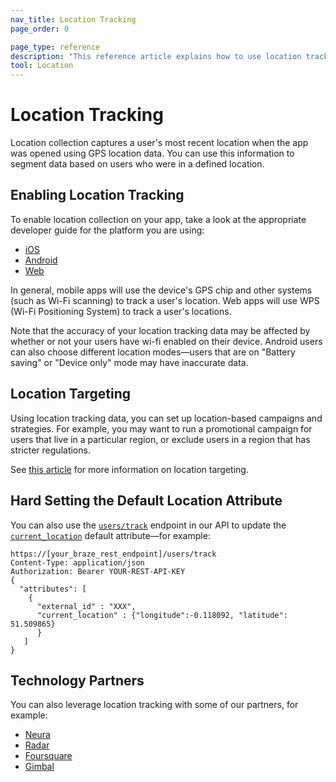 ```yaml
---
nav_title: Location Tracking
page_order: 0

page_type: reference
description: "This reference article explains how to use location tracking and location targeting in your apps."
tool: Location
---
```

# Location Tracking

Location collection captures a user's most recent location when the app was opened using GPS location data. You can use this information to segment data based on users who were in a defined location. 

## Enabling Location Tracking

To enable location collection on your app, take a look at the appropriate developer guide for the platform you are using:

- [iOS][2]
- [Android][3]
- [Web][4]

In general, mobile apps will use the device's GPS chip and other systems (such as Wi-Fi scanning) to track a user's location. Web apps will use WPS (Wi-Fi Positioning System) to track a user's locations. 

Note that the accuracy of your location tracking data may be affected by whether or not your users have wi-fi enabled on their device. Android users can also choose different location modes—users that are on "Battery saving" or "Device only" mode may have inaccurate data. 

## Location Targeting

Using location tracking data, you can set up location-based campaigns and strategies. For example, you may want to run a promotional campaign for users that live in a particular region, or exclude users in a region that has stricter regulations.

See [this article][1] for more information on location targeting.

## Hard Setting the Default Location Attribute
You can also use the [`users/track`][8] endpoint in our API to update the [`current_location`][9] default attribute—for example: 
```
https://[your_braze_rest_endpoint]/users/track
Content-Type: application/json
Authorization: Bearer YOUR-REST-API-KEY
{
  "attributes": [ 
 	{
 	  "external_id" : "XXX",
 	  "current_location" : {"longitude":-0.118092, "latitude": 51.509865}
      }
   ]
}
```

## Technology Partners
You can also leverage location tracking with some of our partners, for example: 

- [Neura][5]
- [Radar][6]
- [Foursquare][7]
- [Gimbal][10]

[1]: {{site.baseurl}}/user_guide/engagement_tools/segments/location_targeting/
[2]: {{site.baseurl}}/developer_guide/platform_integration_guides/ios/analytics/location_tracking/
[3]: {{site.baseurl}}/developer_guide/platform_integration_guides/android/analytics/location_tracking/
[4]: https://js.appboycdn.com/web-sdk/latest/doc/module-appboy.html#.trackLocation
[5]: {{site.baseurl}}/partners/data_augmentation/contextual_location/neura_actions/
[6]: {{site.baseurl}}/partners/data_augmentation/contextual_location/radar/
[7]: {{site.baseurl}}/partners/data_augmentation/contextual_location/foursquare/
[8]: {{site.baseurl}}/api/endpoints/user_data/post_user_track/
[9]: {{site.baseurl}}/api/objects_filters/user_attributes_object/
[10]: {{site.baseurl}}/partners/data_augmentation/contextual_location/gimbal/